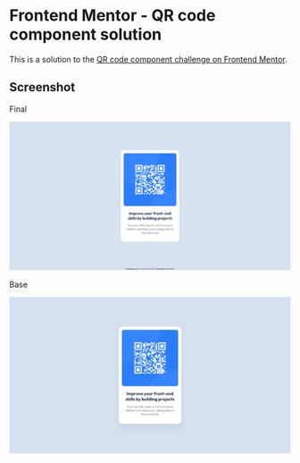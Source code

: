 # Frontend Mentor - QR code component solution

This is a solution to the [QR code component challenge on Frontend Mentor](https://www.frontendmentor.io/challenges/qr-code-component-iux_sIO_H).
## Screenshot

Final

![Final Solution](design/final.png)

Base

![Base Design](design/desktop-design.jpg)
